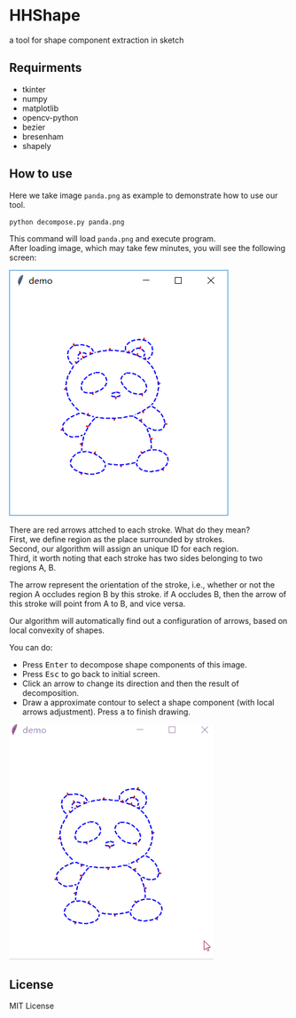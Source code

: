 # HHShape
a tool for shape component extraction in sketch

## Requirments
- tkinter
- numpy
- matplotlib
- opencv-python
- bezier
- bresenham
- shapely

## How to use
Here we take image `panda.png` as example to demonstrate how to use our tool.
```bash
python decompose.py panda.png
```
This command will load `panda.png` and execute program.  
After loading image, which may take few minutes, you will see the following screen:  

![](demo.png)

There are red arrows attched to each stroke. What do they mean?  
First, we define region as the place surrounded by strokes.  
Second, our algorithm will assign an unique ID for each region.  
Third, it worth noting that each stroke has two sides belonging to two regions A, B.  

The arrow represent the orientation of the stroke, i.e., whether or not the region A occludes region B by this stroke.   if A occludes B, then the arrow of this stroke will point from A to B, and vice versa.  

Our algorithm will automatically find out a configuration of arrows, based on local convexity of shapes.  

You can do:
- Press <kbd>Enter</kbd> to decompose shape components of this image.
- Press <kbd>Esc</kbd> to go back to initial screen.
- Click an arrow to change its direction and then the result of decomposition.
- Draw a approximate contour to select a shape component (with local arrows adjustment). Press <kbd>a</kbd> to finish drawing.

![](demo.gif)


## License

MIT License